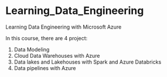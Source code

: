 # Learning_Data_Engineering
Learning Data Engineering with Microsoft Azure

In this course, there are 4 project:
  1. Data Modeling
  2. Cloud Data Warehouses with Azure
  3. Data lakes and Lakehouses with Spark and Azure Databricks
  4. Data pipelines with Azure
